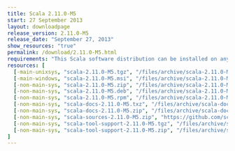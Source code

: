 ```yaml
---
title: Scala 2.11.0-M5
start: 27 September 2013
layout: downloadpage
release_version: 2.11.0-M5
release_date: "September 27, 2013"
show_resources: "true"
permalink: /download/2.11.0-M5.html
requirements: "This Scala software distribution can be installed on any Unix-like or Windows system. It requires the Java runtime version 1.6 or later, which can be downloaded <a href='http://www.java.com/'>here</a>."
resources: [
  [-main-unixsys, "scala-2.11.0-M5.tgz", "/files/archive/scala-2.11.0-M5.tgz", "Max OS X, Unix, Cygwin", "28M"],
  [-main-windows, "scala-2.11.0-M5.msi", "/files/archive/scala-2.11.0-M5.msi", "Windows (msi installer)", "52M"],
  [-non-main-sys, "scala-2.11.0-M5.zip", "/files/archive/scala-2.11.0-M5.zip", "Windows", "28M"],
  [-non-main-sys, "scala-2.11.0-M5.deb", "/files/archive/scala-2.11.0-M5.deb", "Debian", "25M"],
  [-non-main-sys, "scala-2.11.0-M5.rpm", "/files/archive/scala-2.11.0-M5.rpm", "RPM package", "25M"],
  [-non-main-sys, "scala-docs-2.11.0-M5.txz", "/files/archive/scala-docs-2.11.0-M5.txz", "API docs", "3.1M"],
  [-non-main-sys, "scala-docs-2.11.0-M5.zip", "/files/archive/scala-docs-2.11.0-M5.zip", "API docs", "25M"],
  [-non-main-sys, "scala-sources-2.11.0-M5.zip", "https://github.com/scala/scala/archive/v2.11.0-M5.tar.gz", "sources", "4.0K"],
  [-non-main-sys, "scala-tool-support-2.11.0-M5.tgz", "/files/archive/scala-tool-support-2.11.0-M5.tgz", "Scala Tool Support (tgz)", "28K"],
  [-non-main-sys, "scala-tool-support-2.11.0-M5.zip", "/files/archive/scala-tool-support-2.11.0-M5.zip", "Scala Tool Support (zip)", "48K"]
]
---
```



